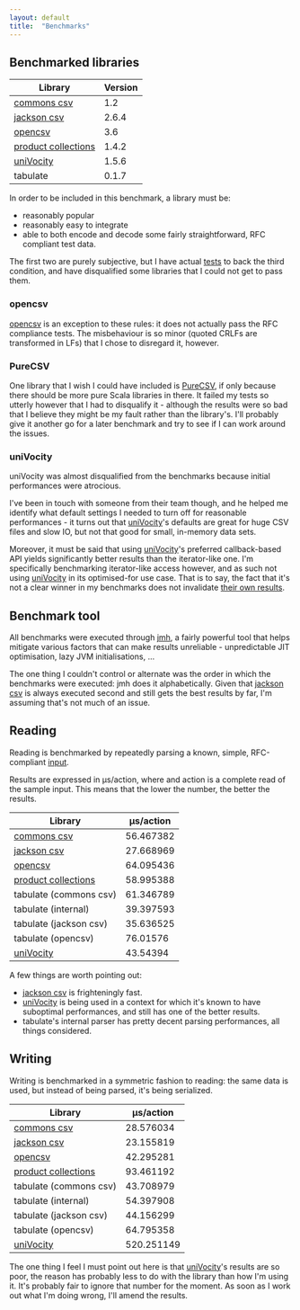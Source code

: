 ```yaml
---
layout: default
title:  "Benchmarks"
---
```


## Benchmarked libraries

| Library               | Version |
|-----------------------|---------|
| [commons csv]         | 1.2     |
| [jackson csv]         | 2.6.4   |
| [opencsv]             | 3.6     |
| [product collections] | 1.4.2   |
| [uniVocity]           | 1.5.6   |
| tabulate              | 0.1.7   |

In order to be included in this benchmark, a library must be:

* reasonably popular
* reasonably easy to integrate
* able to both encode and decode some fairly straightforward, RFC compliant test data.

The first two are purely subjective, but I have actual
[tests](https://github.com/nrinaudo/tabulate/tree/master/benchmark/src/test/scala/tabulate/benchmark) to back the third
condition, and have disqualified some libraries that I could not get to pass them.

### opencsv
[opencsv] is an exception to these rules: it does not actually pass the RFC compliance tests. The misbehaviour is so
minor (quoted CRLFs are transformed in LFs) that I chose to disregard it, however.

### PureCSV
One library that I wish I could have included is [PureCSV](https://github.com/melrief/PureCSV), if only because 
there should be more pure Scala libraries in there. It failed my tests so utterly however that I had to disqualify it -
although the results were so bad that I believe they might be my fault rather than the library's. I'll probably give it
another go for a later benchmark and try to see if I can work around the issues.

### uniVocity
uniVocity was almost disqualified from the benchmarks because initial performances were atrocious.

I've been in touch with someone from their team though, and he helped me identify what default settings I needed
to turn off for reasonable performances - it turns out that [uniVocity]'s defaults are great for huge CSV files and slow
IO, but not that good for small, in-memory data sets.

Moreover, it must be said that using [uniVocity]'s preferred callback-based API yields significantly better results than
the iterator-like one. I'm specifically benchmarking iterator-like access however, and as such not using [uniVocity]
in its optimised-for use case. That is to say, the fact that it's not a clear winner in my benchmarks does not
invalidate [their own results](https://github.com/uniVocity/csv-parsers-comparison).

## Benchmark tool
All benchmarks were executed through [jmh](http://openjdk.java.net/projects/code-tools/jmh/), a fairly powerful tool
that helps mitigate various factors that can make results unreliable - unpredictable JIT optimisation, lazy JVM
initialisations, ...

The one thing I couldn't control or alternate was the order in which the benchmarks were executed: jmh does it
alphabetically. Given that [jackson csv] is always executed second and still gets the best results by far, I'm assuming
that's not much of an issue.

## Reading
Reading is benchmarked by repeatedly parsing a known, simple, RFC-compliant
[input](https://github.com/nrinaudo/tabulate/blob/master/benchmark/src/main/scala/tabulate/benchmark/package.scala).
 
Results are expressed in μs/action, where and action is a complete read of the sample input. This means that the lower
the number, the better the results.  

| Library                | μs/action |
|------------------------|-----------|
| [commons csv]          | 56.467382 |
| [jackson csv]          | 27.668969 |
| [opencsv]              | 64.095436 |
| [product collections]  | 58.995388 |
| tabulate (commons csv) | 61.346789 |
| tabulate (internal)    | 39.397593 |
| tabulate (jackson csv) | 35.636525 |
| tabulate (opencsv)     |  76.01576 |
| [uniVocity]            |  43.54394 |

A few things are worth pointing out:

* [jackson csv] is frighteningly fast.
* [uniVocity] is being used in a context for which it's known to have suboptimal performances, and still has one of the
  better results.
* tabulate's internal parser has pretty decent parsing performances, all things considered.


## Writing
Writing is benchmarked in a symmetric fashion to reading: the same data is used, but instead of being parsed, it's being
serialized.

| Library                | μs/action  |
|------------------------|------------|
| [commons csv]          | 28.576034  |
| [jackson csv]          | 23.155819  |
| [opencsv]              | 42.295281  |
| [product collections]  | 93.461192  |
| tabulate (commons csv) | 43.708979  |
| tabulate (internal)    | 54.397908  |
| tabulate (jackson csv) | 44.156299  |
| tabulate (opencsv)     | 64.795358  |
| [uniVocity]            | 520.251149 |

The one thing I feel I must point out here is that [uniVocity]'s results are so poor, the reason has probably less to do
with the library than how I'm using it. It's probably fair to ignore that number for the moment. As soon as I work out
what I'm doing wrong, I'll amend the results.

[commons csv]:https://commons.apache.org/proper/commons-csv/
[jackson csv]:https://github.com/FasterXML/jackson-dataformat-csv
[opencsv]:http://opencsv.sourceforge.net
[uniVocity]:https://github.com/uniVocity/uniVocity-parsers
[product collections]:https://github.com/marklister/product-collections
